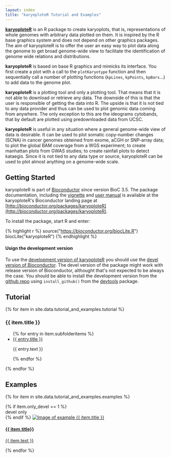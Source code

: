 ```yaml
---
layout: index
title: "karyoploteR Tutorial and Examples"
---
```


**[karyoploteR](http://bioconductor.org/packages/karyoploteR)** is an R package to create karyoplots, that is,
representations of whole genomes with arbitrary data plotted on them. It is inspired by the R base graphics system and
does not depend on other graphics packages. The aim of karyoploteR is to offer the user an easy way to plot 
data along the genome to get broad genome-wide view to facilitate the identification of genome wide relations and 
distributions.

**karyoploteR** is based on base R graphics and mimicks its interface. You first create a plot with a call 
to the `plotKaryotype` function and then sequentially call a number of plotting functions (`kpLines`, `kpPoints`,
`kpBars`…) to add data to the genome plot.

**karyoploteR** is a plotting tool and only a plotting tool. That means that it is not able to download or 
retrieve any data. The downside of this is that the user is responsible of getting the data into R. The upside 
is that it is not tied to any data provider and thus can be used to plot genomic data coming from anywhere.
The only exception to this are the ideograms cytobands, that by default are plotted using predownloaded data
from UCSC.

**karyoploteR** is useful in any situation where a general genome-wide view of data is desirable. It can be
used to plot somatic copy-number changes (SCNA) in cancer genomes obteined from exome, aCGH or SNP-array data;
to plot the global BAM coverage from a WGS experiment; to create manhattan plots from GWAS studies; to create
rainfall plots to detect kataegis. Since it is not tied to any data type or source, karyoploteR can be used to
plot almost anything on a genome-wide scale.


## Getting Started

karyoploteR is part of [Bioconductor](http://bioconductor.org) since version BioC 3.5. The package documentation, including  the [vignette](http://bioconductor.org/packages/devel/bioc/vignettes/karyoploteR/inst/doc/karyoploteR.pdf)
and [user manual](http://bioconductor.org/packages/devel/bioc/manuals/karyoploteR/man/karyoploteR.pdf) is available at the karyoploteR's 
Bioconductor landing page at [http://bioconductor.org/packages/karyoploteR](http://bioconductor.org/packages/karyoploteR).

To install the package, start R and enter:

{% highlight r %}
  source("https://bioconductor.org/biocLite.R")
  biocLite("karyoploteR")
{% endhighlight %}



#### Usign the development version

To use the [development version of karyoploteR](http://bioconductor.org/packages/devel/bioc/html/karyoploteR.html) 
you should use the [devel version of Bioconductor](https://www.bioconductor.org/developers/how-to/useDevel/). The 
devel version of the package might work with release version of Bioconductor, althought that's not expected to be
always the case. You should be able to install the development version from the 
[github repo](https://github.com/bernatgel/karyoploter) using `install_github()`
from the [devtools](https://github.com/hadley/devtools) package.


## <a name="Tutorial"></a>Tutorial

{% for item in site.data.tutorial_and_examples.tutorial %}
  <h3>{{ item.title }}</h3>
  <ul>
    {% for entry in item.subfolderitems %}
      <li><a href="{{ site.baseurl }}/{{ entry.url }}">{{ entry.title }}</a></li>
      <p>{{ entry.text }}</p>
    {% endfor %}
  </ul>
{% endfor %}


## <a name="Examples"></a>Examples


{% for item in site.data.tutorial_and_examples.examples %}
  <div class="col-md-4">
    <div class="thumbnail">
      {% if item.only_devel == 1 %}
	<div class="devel-only">devel only</div>
      {% endif %}
      <a href="{{ site.baseurl }}/{{ item.url }}">
	<img class="img-responsive" src="{{ site.baseurl }}/{{ item.image }}" alt="Image of example {{ item.title }}">
	<div class="caption">
	  <h4>{{ item.title}} </h4>
	  <p>{{ item.text }}</p>
	</div>
      </a>
    </div>
  </div>
{% endfor %}

 
